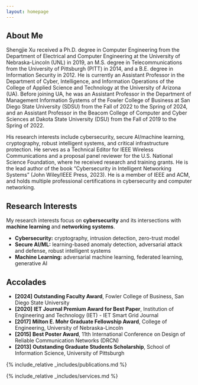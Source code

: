 ```yaml
---
layout: homepage
---
```


## About Me

Shengjie Xu received a Ph.D. degree in Computer Engineering from the Department of Electrical and Computer Engineering at the University of Nebraska-Lincoln (UNL) in 2019, an M.S. degree in Telecommunications from the University of Pittsburgh (PITT) in 2014, and a B.E. degree in Information Security in 2012. He is currently an Assistant Professor in the Department of Cyber, Intelligence, and Information Operations of the College of Applied Science and Technology at the University of Arizona (UA). Before joining UA, he was an Assistant Professor in the Department of Management Information Systems of the Fowler College of Business at San Diego State University (SDSU) from the Fall of 2022 to the Spring of 2024, and an Assistant Professor in the Beacom College of Computer and Cyber Sciences at Dakota State University (DSU) from the Fall of 2019 to the Spring of 2022.

His research interests include cybersecurity, secure AI/machine learning, cryptography, robust intelligent systems, and critical infrastructure protection. He serves as a Technical Editor for IEEE Wireless Communications and a proposal panel reviewer for the U.S. National Science Foundation, where he received research and training grants. He is the lead author of the book “Cybersecurity in Intelligent Networking Systems” (John Wiley/IEEE Press, 2023). He is a member of IEEE and ACM, and holds multiple professional certifications in cybersecurity and computer networking.

## Research Interests

My research interests focus on **cybersecurity** and its intersections with **machine learning** and **networking systems**.
- **Cybersecurity:** cryptography, intrusion detection, zero-trust model
- **Secure AI/ML:** learning-based anomaly detection, adversarial attack and defense, robust intelligent systems
- **Machine Learning:** adversarial machine learning, federated learning, generative AI


## Accolades

- **[2024]** **Outstanding Faculty Award**, Fowler College of Business, San Diego State University
- **[2020]** **IET Journal Premium Award for Best Paper**, Institution of Engineering and Technology (IET) - IET Smart Grid Journal
- **[2017]** **Milton E. Mohr Graduate Fellowship Award**, College of Engineering, University of Nebraska-Lincoln
- **[2015]** **Best Poster Award**, 11th International Conference on Design of Reliable Communication Networks (DRCN)
- **[2013]** **Outstanding Graduate Students Scholarship**, School of Information Science, University of Pittsburgh

{% include_relative _includes/publications.md %}

{% include_relative _includes/services.md %}
